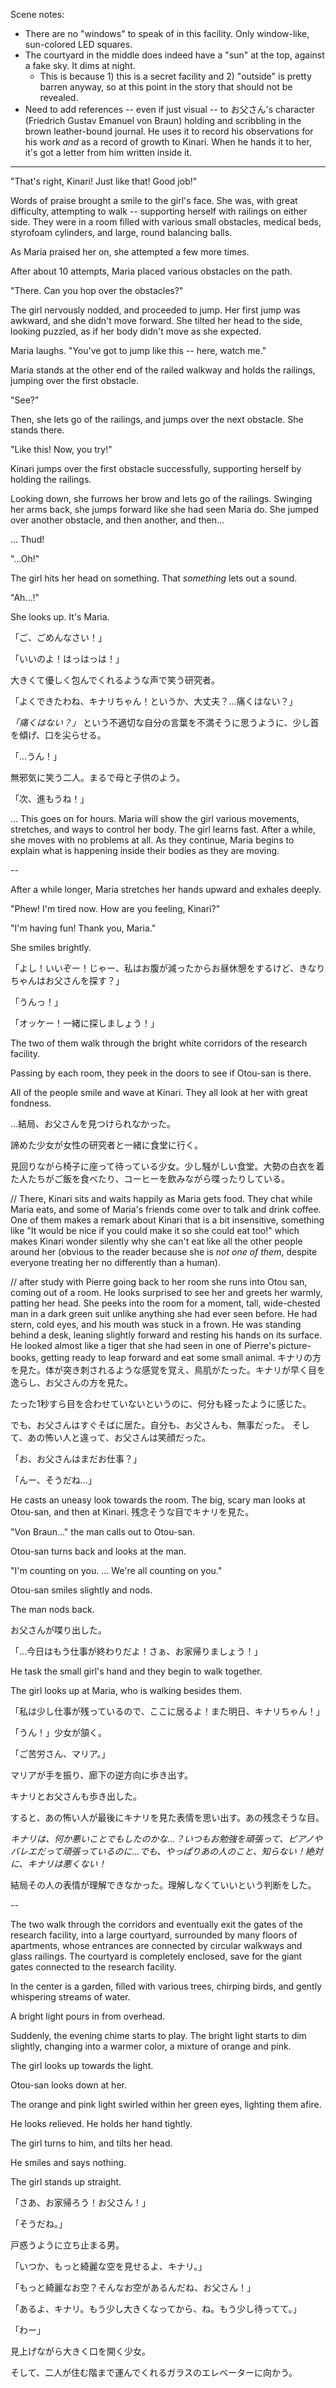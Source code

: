 
Scene notes:
* There are no "windows" to speak of in this facility. Only window-like, sun-colored LED squares.
* The courtyard in the middle does indeed have a "sun" at the top, against a fake sky. It dims at night.
	* This is because 1) this is a secret facility and 2) "outside" is pretty barren anyway, so at this point in the story that should not be revealed.
* Need to add references -- even if just visual -- to お父さん's character (Friedrich Gustav Emanuel von Braun) holding and scribbling in the brown leather-bound journal. He uses it to record his observations for his work *and* as a record of growth to Kinari. When he hands it to her, it's got a letter from him written inside it.

---

"That's right, Kinari! Just like that! Good job!" 
 
Words of praise brought a smile to the girl's face. She was, with great difficulty, attempting to walk -- supporting herself with railings on either side. They were in a room filled with various small obstacles, medical beds, styrofoam cylinders, and large, round balancing balls.

As Maria praised her on, she attempted a few more times. 

After about 10 attempts, Maria placed various obstacles on the path.

"There. Can you hop over the obstacles?"

The girl nervously nodded, and proceeded to jump. Her first jump was awkward, and she didn't move forward. She tilted her head to the side, looking puzzled, as if her body didn't move as she expected.

Maria laughs. "You've got to jump like this -- here, watch me."

Maria stands at the other end of the railed walkway and holds the railings, jumping over the first obstacle. 

"See?"

Then, she lets go of the railings, and jumps over the next obstacle. She stands there.

"Like this! Now, you try!"

Kinari jumps over the first obstacle successfully, supporting herself by holding the railings. 

Looking down, she furrows her brow and lets go of the railings. Swinging her arms back, she jumps forward like she had seen Maria do. She jumped over another obstacle, and then another, and then...

... Thud!

"...Oh!"

The girl hits her head on something. That *something* lets out a sound.

"Ah...!"

She looks up. It's Maria.

「ご、ごめんなさい！」

「いいのよ！はっはっは！」

大きくて優しく包んでくれるような声で笑う研究者。

「よくできたわね、キナリちゃん！というか、大丈夫？…痛くはない？」

*「痛くはない？」* という不適切な自分の言葉を不満そうに思うように、少し首を傾げ、口を尖らせる。

「…うん！」

無邪気に笑う二人。まるで母と子供のよう。

「次、進もうね！」

... This goes on for hours. Maria will show the girl various movements, stretches, and ways to control her body. The girl learns fast. After a while, she moves with no problems at all. As they continue, Maria begins to explain what is happening inside their bodies as they are moving.

--

After a while longer, Maria stretches her hands upward and exhales deeply.

"Phew! I'm tired now. How are you feeling, Kinari?"

"I'm having fun! Thank you, Maria."

She smiles brightly.

「よし！いいぞー！じゃー、私はお腹が減ったからお昼休憩をするけど、きなりちゃんはお父さんを探す？」

「うんっ！」

「オッケー！一緒に探しましょう！」

The two of them walk through the bright white corridors of the research facility.

Passing by each room, they peek in the doors to see if Otou-san is there.

All of the people smile and wave at Kinari. They all look at her with great fondness.

…結局、お父さんを見つけられなかった。

諦めた少女が女性の研究者と一緒に食堂に行く。

見回りながら椅子に座って待っている少女。少し騒がしい食堂。大勢の白衣を着た人たちがご飯を食べたり、コーヒーを飲みながら喋ったりしている。

// There, Kinari sits and waits happily as Maria gets food. They chat while Maria eats, and some of Maria's friends come over to talk and drink coffee. One of them makes a remark about Kinari that is a bit insensitive, something like "It would be nice if you could make it so she could eat too!" which makes Kinari wonder silently why she can't eat like all the other people around her (obvious to the reader because she is *not one of them*, despite everyone treating her no differently than a human).

// after study with Pierre going back to her room she runs into Otou san, coming out of a room. He looks surprised to see her and greets her warmly, patting her head. She peeks into the room for a moment, tall, wide-chested man in a dark green suit unlike anything she had ever seen before. He had stern, cold eyes, and his mouth was stuck in a frown. He was standing behind a desk, leaning slightly forward and resting his hands on its surface. He looked almost like a tiger that she had seen in one of Pierre's picture-books, getting ready to leap forward and eat some small animal. キナリの方を見た。体が突き刺されるような感覚を覚え、鳥肌がたった。キナリが早く目を逸らし、お父さんの方を見た。

たった1秒すら目を合わせていないというのに、何分も経ったように感じた。

でも、お父さんはすぐそばに居た。自分も、お父さんも、無事だった。
そして、あの怖い人と違って、お父さんは笑顔だった。

「お、お父さんはまだお仕事？」

「んー、そうだね…」

He casts an uneasy look towards the room. The big, scary man looks at Otou-san, and then at Kinari. 残念そうな目でキナリを見た。

"Von Braun..." the man calls out to Otou-san.

Otou-san turns back and looks at the man.

"I'm counting on you. ... We're all counting on you."

Otou-san smiles slightly and nods.

The man nods back.

お父さんが喋り出した。

「…今日はもう仕事が終わりだよ！さぁ、お家帰りましょう！」

He task the small girl's hand and they begin to walk together. 

The girl looks up at Maria, who is walking besides them.

「私は少し仕事が残っているので、ここに居るよ！また明日、キナリちゃん！」

「うん！」少女が頷く。

「ご苦労さん、マリア。」

マリアが手を振り、廊下の逆方向に歩き出す。

キナリとお父さんも歩き出した。

すると、あの怖い人が最後にキナリを見た表情を思い出す。あの残念そうな目。

*キナリは、何か悪いことでもしたのかな…？いつもお勉強を頑張って、ピアノやバレエだって頑張っているのに…でも、やっぱりあの人のこと、知らない！絶対に、キナリは悪くない！*

結局その人の表情が理解できなかった。理解しなくていいという判断をした。

--

The two walk through the corridors and eventually exit the gates of the research facility, into a large courtyard, surrounded by many floors of apartments, whose entrances are connected by circular walkways and glass railings. The courtyard is completely enclosed, save for the giant gates connected to the research facility.

In the center is a garden, filled with various trees, chirping birds, and gently whispering streams of water.

A bright light pours in from overhead.

Suddenly, the evening chime starts to play. The bright light starts to dim slightly, changing into a warmer color, a mixture of orange and pink.

The girl looks up towards the light.

Otou-san looks down at her.

The orange and pink light swirled within her green eyes, lighting them afire.

He looks relieved. He holds her hand tightly.

The girl turns to him, and tilts her head.

He smiles and says nothing.

The girl stands up straight.

「さあ、お家帰ろう！お父さん！」

「そうだね。」

戸惑うように立ち止まる男。

「いつか、もっと綺麗な空を見せるよ、キナリ。」

「もっと綺麗なお空？そんなお空があるんだね、お父さん！」

「あるよ、キナリ。もう少し大きくなってから、ね。もう少し待ってて。」

「わー」

見上げながら大きく口を開く少女。

そして、二人が住む階まで運んでくれるガラスのエレベーターに向かう。
